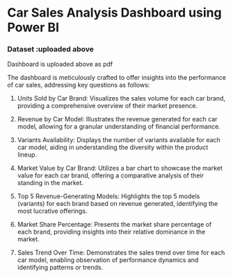 # Car Sales Analysis Dashboard using Power BI


### Dataset :uploaded above 
Dashboard is uploaded above as pdf

The dashboard is meticulously crafted to offer insights into the performance of car sales, addressing key questions as follows:

1. Units Sold by Car Brand: Visualizes the sales volume for each car brand, providing a comprehensive overview of their market presence.

2. Revenue by Car Model: Illustrates the revenue generated for each car model, allowing for a granular understanding of financial performance.

3. Variants Availability: Displays the number of variants available for each car model, aiding in understanding the diversity within the product lineup.

4. Market Value by Car Brand: Utilizes a bar chart to showcase the market value for each car brand, offering a comparative analysis of their standing in the market.

5. Top 5 Revenue-Generating Models: Highlights the top 5 models (variants) for each brand based on revenue generated, identifying the most lucrative offerings.

6. Market Share Percentage: Presents the market share percentage of each brand, providing insights into their relative dominance in the market.

7. Sales Trend Over Time: Demonstrates the sales trend over time for each car model, enabling observation of performance dynamics and identifying patterns or trends.





